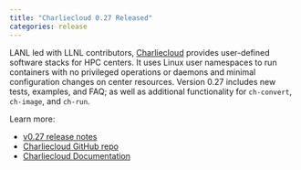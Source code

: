 ```yaml
---
title: "Charliecloud 0.27 Released"
categories: release
---
```


LANL led with LLNL contributors, [Charliecloud](https://github.com/hpc/charliecloud) provides user-defined software stacks for HPC centers. It uses Linux user namespaces to run containers with no privileged operations or daemons and minimal configuration changes on center resources. Version 0.27 includes new tests, examples, and FAQ; as well as additional functionality for `ch-convert`, `ch-image`, and `ch-run`.

Learn more:
- [v0.27 release notes](https://github.com/hpc/charliecloud/releases/tag/v0.27)
- [Charliecloud GitHub repo](https://github.com/hpc/charliecloud)
- [Charliecloud Documentation](https://hpc.github.io/charliecloud)
